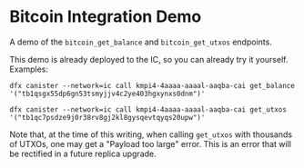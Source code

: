# Bitcoin Integration Demo

A demo of the `bitcoin_get_balance` and `bitcoin_get_utxos` endpoints.

This demo is already deployed to the IC, so you can already try it yourself. Examples:

```
dfx canister --network=ic call kmpi4-4aaaa-aaaal-aaqba-cai get_balance '("tb1qsgx55dp6gn53tsmyjjv4c2ye403hgxynxs0dnm")'
```

```
dfx canister --network=ic call kmpi4-4aaaa-aaaal-aaqba-cai get_utxos '("tb1qc7psdze9j0r38rv8gj2kl8gysqevtqyqs20upw")'
```

Note that, at the time of this writing, when calling `get_utxos` with thousands of UTXOs, one may
get a "Payload too large" error. This is an error that will be rectified in a future replica
upgrade.

